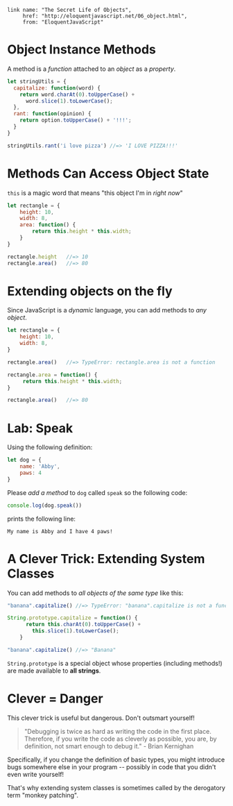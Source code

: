     link name: "The Secret Life of Objects",
         href: "http://eloquentjavascript.net/06_object.html",
         from: "EloquentJavaScript"

# Object Instance Methods

A method is a *function* attached to an *object* as a *property*.

```js
let stringUtils = {
  capitalize: function(word) {
    return word.charAt(0).toUpperCase() +
      word.slice(1).toLowerCase();
  },
  rant: function(opinion) {
    return option.toUpperCase() + '!!!';
  }
}

stringUtils.rant('i love pizza') //=> 'I LOVE PIZZA!!!'
```

# Methods Can Access Object State

`this` is a magic word that means "this object I'm in *right now*"

```js
let rectangle = {
    height: 10,
    width: 8,
    area: function() {
        return this.height * this.width;
    }
}

rectangle.height   //=> 10
rectangle.area()   //=> 80
```

# Extending objects on the fly

Since JavaScript is a *dynamic* language,
you can add methods to *any object*.


```js
let rectangle = {
    height: 10,
    width: 8,
}

rectangle.area()   //=> TypeError: rectangle.area is not a function

rectangle.area = function() {
     return this.height * this.width;
}

rectangle.area()   //=> 80
```

# Lab: Speak

Using the following definition:

```javascript
let dog = {
    name: 'Abby',
    paws: 4
}
```

Please *add a method* to `dog` called `speak` so the following code:

```javascript
console.log(dog.speak())
```

prints the following line:

```
My name is Abby and I have 4 paws!
```

# A Clever Trick: Extending System Classes

You can add methods to *all objects of the same type* like this:

```js
"banana".capitalize() //=> TypeError: "banana".capitalize is not a function

String.prototype.capitalize = function() {
      return this.charAt(0).toUpperCase() +
        this.slice(1).toLowerCase();
    }

"banana".capitalize() //=> "Banana"
```

`String.prototype` is a special object whose properties (including methods!) are made available to **all strings**.

# Clever = Danger

This clever trick is useful but dangerous. Don't outsmart yourself!

> "Debugging is twice as hard as writing the code in the first place. Therefore, if you write the code as cleverly as possible, you are, by definition, not smart enough to debug it." - Brian Kernighan

Specifically, if you change the definition of basic types, you might introduce bugs somewhere else in your program -- possibly in code that you didn't even write yourself!

That's why extending system classes is sometimes called by the derogatory term "monkey patching".

